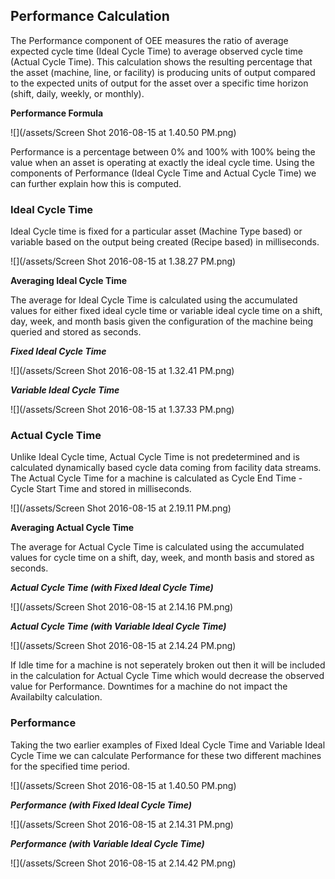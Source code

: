 ## **Performance Calculation**

The Performance component of OEE measures the ratio of average expected cycle time \(Ideal Cycle Time\) to average observed cycle time \(Actual Cycle Time\). This calculation shows the resulting percentage that the asset \(machine, line, or facility\) is  producing units of output compared to the expected units of output for the asset over a specific time horizon \(shift, daily, weekly, or monthly\).

**Performance Formula**

![](/assets/Screen Shot 2016-08-15 at 1.40.50 PM.png)

Performance is a percentage between 0% and 100% with 100% being the value when an asset is operating at exactly the ideal cycle time. Using the components of Performance \(Ideal Cycle Time and Actual Cycle Time\) we can further explain how this is computed.

### **Ideal Cycle Time**

Ideal Cycle time is fixed for a particular asset \(Machine Type based\) or variable based on the output being created \(Recipe based\) in milliseconds.

![](/assets/Screen Shot 2016-08-15 at 1.38.27 PM.png)

**Averaging Ideal Cycle Time**

The average for Ideal Cycle Time is calculated using the accumulated values for either fixed ideal cycle time or variable ideal cycle time on a shift, day, week, and month basis given the configuration of the machine being queried and stored as seconds.

**_Fixed Ideal Cycle Time_**

![](/assets/Screen Shot 2016-08-15 at 1.32.41 PM.png)

**_Variable Ideal Cycle Time_**

![](/assets/Screen Shot 2016-08-15 at 1.37.33 PM.png)

### **Actual Cycle Time**

Unlike Ideal Cycle time, Actual Cycle Time is not predetermined and is calculated dynamically based cycle data coming from facility data streams. The Actual Cycle Time for a machine is calculated as Cycle End Time - Cycle Start Time and stored in milliseconds.

![](/assets/Screen Shot 2016-08-15 at 2.19.11 PM.png)

**Averaging Actual Cycle Time**

The average for Actual Cycle Time is calculated using the accumulated values for cycle time on a shift, day, week, and month basis and stored as seconds.

**_Actual Cycle Time \(with Fixed Ideal Cycle Time\)_**

![](/assets/Screen Shot 2016-08-15 at 2.14.16 PM.png)

**_Actual Cycle Time \(with Variable Ideal Cycle Time\)_**

![](/assets/Screen Shot 2016-08-15 at 2.14.24 PM.png)

If Idle time for a machine is not seperately broken out then it will be included in the calculation for Actual Cycle Time which would decrease the observed value for Performance. Downtimes for a machine do not impact the Availabilty calculation.

### **Performance**

Taking the two earlier examples of Fixed Ideal Cycle Time and Variable Ideal Cycle Time we can calculate Performance for these two different machines for the specified time period.

![](/assets/Screen Shot 2016-08-15 at 1.40.50 PM.png)

_**Performance \(with Fixed Ideal Cycle Time\)**_

![](/assets/Screen Shot 2016-08-15 at 2.14.31 PM.png)

_**Performance \(with Variable Ideal Cycle Time\)**_

![](/assets/Screen Shot 2016-08-15 at 2.14.42 PM.png)

